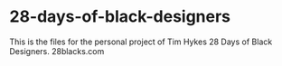 # 28-days-of-black-designers

This is the files for the personal project of Tim Hykes 28 Days of Black Designers. 28blacks.com